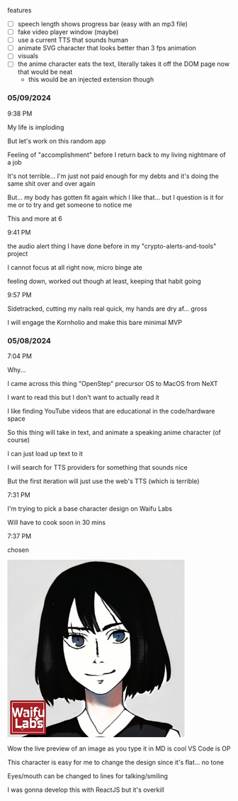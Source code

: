 features
- [ ] speech length shows progress bar (easy with an mp3 file)
- [ ] fake video player window (maybe)
- [ ] use a current TTS that sounds human
- [ ] animate SVG character that looks better than 3 fps animation
- [ ] visuals
- [ ] the anime character eats the text, literally takes it off the DOM page now that would be neat
  - this would be an injected extension though

### 05/09/2024

9:38 PM

My life is imploding

But let's work on this random app

Feeling of "accomplishment" before I return back to my living nightmare of a job

It's not terrible... I'm just not paid enough for my debts and it's doing the same shit over and over again

But... my body has gotten fit again which I like that... but I question is it for me or to try and get someone to notice me

This and more at 6

9:41 PM

the audio alert thing I have done before in my "crypto-alerts-and-tools" project

I cannot focus at all right now, micro binge ate

feeling down, worked out though at least, keeping that habit going

9:57 PM

Sidetracked, cutting my nails real quick, my hands are dry af... gross

I will engage the Kornholio and make this bare minimal MVP



### 05/08/2024

7:04 PM

Why...

I came across this thing "OpenStep" precursor OS to MacOS from NeXT

I want to read this but I don't want to actually read it

I like finding YouTube videos that are educational in the code/hardware space

So this thing will take in text, and animate a speaking anime character (of course)

I can just load up text to it

I will search for TTS providers for something that sounds nice

But the first iteration will just use the web's TTS (which is terrible)

7:31 PM

I'm trying to pick a base character design on Waifu Labs

Will have to cook soon in 30 mins

7:37 PM

chosen

<img src="./MVP/waifu.png"/>

Wow the live preview of an image as you type it in MD is cool VS Code is OP

This character is easy for me to change the design since it's flat... no tone

Eyes/mouth can be changed to lines for talking/smiling

I was gonna develop this with ReactJS but it's overkill

